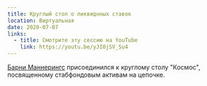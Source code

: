 ```yaml
---
title: Круглый стол о ликвиднных ставок
location: Виртуальная
date: 2020-07-07
links:
  - title: Смотрите эту сессию на YouTube
    link: https://youtu.be/yJI0jSV_Su4
---
```


<a href="https://twitter.com/barnabee" target="_blank">Барни Маннерингс</a> присоединился к круглому столу "Космос", посвященному стабфондовым активам на цепочке.
